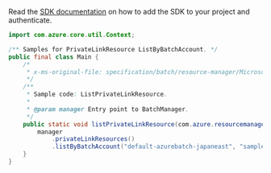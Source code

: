 Read the [SDK documentation](https://github.com/Azure/azure-sdk-for-java/blob/azure-resourcemanager-batch_1.0.0/sdk/batch/azure-resourcemanager-batch/README.md) on how to add the SDK to your project and authenticate.

```java
import com.azure.core.util.Context;

/** Samples for PrivateLinkResource ListByBatchAccount. */
public final class Main {
    /*
     * x-ms-original-file: specification/batch/resource-manager/Microsoft.Batch/stable/2022-01-01/examples/PrivateLinkResourcesList.json
     */
    /**
     * Sample code: ListPrivateLinkResource.
     *
     * @param manager Entry point to BatchManager.
     */
    public static void listPrivateLinkResource(com.azure.resourcemanager.batch.BatchManager manager) {
        manager
            .privateLinkResources()
            .listByBatchAccount("default-azurebatch-japaneast", "sampleacct", null, Context.NONE);
    }
}
```
